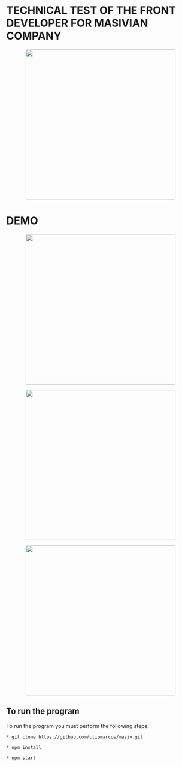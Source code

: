 # TECHNICAL TEST OF THE FRONT DEVELOPER FOR MASIVIAN COMPANY

<p align="center"><img src="https://sad-lamarr-db9cc6.netlify.app/descripcion.png" width="400"></p>

# DEMO

<p align="center"><img src="https://clipmarcos.github.io/masiv/demo1.png" width="400"></p>

<p align="center"><img src="https://clipmarcos.github.io/masiv/demo2.png" width="400"></p>

<p align="center"><img src="https://clipmarcos.github.io/masiv/demo3.png" width="400"></p>



## To run the program

To run the program you must perform the following steps:


```
* git clone https://github.com/clipmarcos/masiv.git
 
* npm install
 
* npm start
  
 ```
